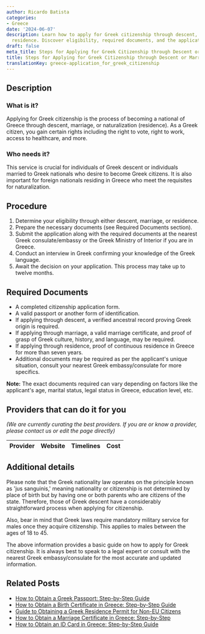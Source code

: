 ```yaml
---
author: Ricardo Batista
categories:
- Greece
date: '2024-06-07'
description: Learn how to apply for Greek citizenship through descent, marriage, or
  residence. Discover eligibility, required documents, and the application process.
draft: false
meta_title: Steps for Applying for Greek Citizenship through Descent or Marriage
title: Steps for Applying for Greek Citizenship through Descent or Marriage
translationKey: greece-application_for_greek_citizenship
---
```




## **Description**
### What is it?
Applying for Greek citizenship is the process of becoming a national of Greece through descent, marriage, or naturalization (residence). As a Greek citizen, you gain certain rights including the right to vote, right to work, access to healthcare, and more.

### Who needs it?
This service is crucial for individuals of Greek descent or individuals married to Greek nationals who desire to become Greek citizens. It is also important for foreign nationals residing in Greece who meet the requisites for naturalization.

## **Procedure**

1. Determine your eligibility through either descent, marriage, or residence.
2. Prepare the necessary documents (see Required Documents section).
3. Submit the application along with the required documents at the nearest Greek consulate/embassy or the Greek Ministry of Interior if you are in Greece.
4. Conduct an interview in Greek confirming your knowledge of the Greek language. 
5. Await the decision on your application. This process may take up to twelve months.

## **Required Documents**

- A completed citizenship application form.
- A valid passport or another form of identification.
- If applying through descent, a verified ancestral record proving Greek origin is required.
- If applying through marriage, a valid marriage certificate, and proof of grasp of Greek culture, history, and language, may be required.
- If applying through residence, proof of continuous residence in Greece for more than seven years.
- Additional documents may be required as per the applicant's unique situation, consult your nearest Greek embassy/consulate for more specifics.

**Note:** The exact documents required can vary depending on factors like the applicant's age, marital status, legal status in Greece, education level, etc.

## Providers that can do it for you
_(We are currently curating the best providers. If you are or know a provider, please contact us or edit the page directly)_

| Provider        |     Website     |     Timelines    |       Cost      |
| --------------- | --------------- |  :-------------: | :-------------: |

## **Additional details**

Please note that the Greek nationality law operates on the principle known as 'jus sanguinis,' meaning nationality or citizenship is not determined by place of birth but by having one or both parents who are citizens of the state. Therefore, those of Greek descent have a considerably straightforward process when applying for citizenship.

Also, bear in mind that Greek laws require mandatory military service for males once they acquire citizenship. This applies to males between the ages of 18 to 45.

The above information provides a basic guide on how to apply for Greek citizenship. It is always best to speak to a legal expert or consult with the nearest Greek embassy/consulate for the most accurate and updated information.


## Related Posts

- [How to Obtain a Greek Passport: Step-by-Step Guide](https://tramitit.com/guides/greece/application_for_passport_issuance/)
- [How to Obtain a Birth Certificate in Greece: Step-by-Step Guide](https://tramitit.com/guides/greece/application_for_birth_certificate/)
- [Guide to Obtaining a Greek Residence Permit for Non-EU Citizens](https://tramitit.com/guides/greece/application_for_residence_permit/)
- [How to Obtain a Marriage Certificate in Greece: Step-by-Step](https://tramitit.com/guides/greece/application_for_marriage_certificate/)
- [How to Obtain an ID Card in Greece: Step-by-Step Guide](https://tramitit.com/guides/greece/application_for_id_issuance/)